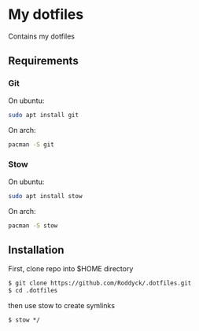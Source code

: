 # My dotfiles

Contains my dotfiles

## Requirements

### Git

On ubuntu:
```bash
sudo apt install git
```

On arch:
```bash
pacman -S git
```

### Stow

On ubuntu:
```bash
sudo apt install stow
```

On arch:
```bash
pacman -S stow
```

## Installation

First, clone repo into $HOME directory

```bash
$ git clone https://github.com/Roddyck/.dotfiles.git
$ cd .dotfiles
```

then use stow to create symlinks

```
$ stow */
```
